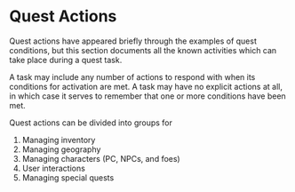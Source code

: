 # Quest Actions

Quest actions have appeared briefly through the examples of quest conditions, but this section documents all the known activities which can take place during a quest task.

A task may include any number of actions to respond with when its conditions for activation are met. A task may have no explicit actions at all, in which case it serves to remember that one or more conditions have been met.

Quest actions can be divided into groups for

1. Managing inventory
2. Managing geography
3. Managing characters (PC, NPCs, and foes)
4. User interactions
5. Managing special quests
